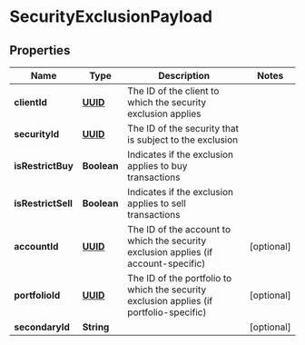 
# SecurityExclusionPayload

## Properties
Name | Type | Description | Notes
------------ | ------------- | ------------- | -------------
**clientId** | [**UUID**](UUID.md) | The ID of the client to which the security exclusion applies | 
**securityId** | [**UUID**](UUID.md) | The ID of the security that is subject to the exclusion | 
**isRestrictBuy** | **Boolean** | Indicates if the exclusion applies to buy transactions | 
**isRestrictSell** | **Boolean** | Indicates if the exclusion applies to sell transactions | 
**accountId** | [**UUID**](UUID.md) | The ID of the account to which the security exclusion applies (if account-specific) |  [optional]
**portfolioId** | [**UUID**](UUID.md) | The ID of the portfolio to which the security exclusion applies (if portfolio-specific) |  [optional]
**secondaryId** | **String** |  |  [optional]



